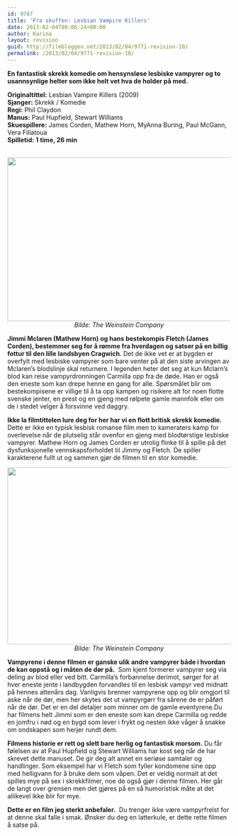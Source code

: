 ```yaml
---
id: 9787
title: 'Fra skuffen: Lesbian Vampire Killers'
date: 2013-02-04T00:06:24+00:00
author: Karina
layout: revision
guid: http://filmbloggen.net/2013/02/04/9771-revision-10/
permalink: /2013/02/04/9771-revision-10/
---
```

**En fantastisk skrekk komedie om hensynsløse lesbiske vampyrer og to usannsynlige helter som ikke helt vet hva de holder på med.<!--more-->**

**Originaltittel:** Lesbian Vampire Killers (2009)  
**Sjanger:** Skrekk / Komedie  
**Regi:** Phil Claydon  
**Manus:** Paul Hupfield, Stewart Williams  
**Skuespillere:** James Corden, Mathew Horn, MyAnna Buring, Paul McGann, Vera Fillatoua  
**Spilletid:** **1 time, 26 min**

<p style="text-align: center">
   <a href="http://filmbloggen.net/?attachment_id=9774" rel="attachment wp-att-9774"><img class="aligncenter size-full wp-image-9774" src="http://filmbloggen.net/wp-content/uploads//2013/02/Bilde-03.jpg" alt="" width="555" height="370" /></a><em>Bilde: The Weinstein Company</em>
</p>

**Jimmi Mclaren (Mathew Horn) og hans bestekompis Fletch (James Corden), bestemmer seg for å rømme fra hverdagen og satser på en billig fottur til den lille landsbyen Cragwich**. Det de ikke vet er at bygden er overfylt med lesbiske vampyrer som bare venter på at den siste arvingen av Mclaren’s blodslinje skal returnere. I legenden heter det seg at kun Mclarn’s blod kan reise vampyrdronningen Carmilla opp fra de døde. Han er også den eneste som kan drepe henne en gang for alle. Spørsmålet blir om bestekompisene er villige til å ta opp kampen og risikere alt for noen flotte svenske jenter, en prest og en gjeng med rølpete gamle mannfolk eller om de i stedet velger å forsvinne ved daggry.

**Ikke la filmtittelen lure deg for her har vi en flott britisk skrekk komedie.** Dette er ikke en typisk lesbisk romanse film men to kameraters kamp for overlevelse når de plutselig står ovenfor en gjeng med blodtørstige lesbiske vampyrer. Mathew Horn og James Corden er utrolig flinke til å spille på det dysfunksjonelle vennskapsforholdet til Jimmy og Fletch. De spiller karakterene fullt ut og sammen gjør de filmen til en stor komedie.

<p style="text-align: center">
  <a href="http://filmbloggen.net/?attachment_id=9777" rel="attachment wp-att-9777"><img class="aligncenter size-full wp-image-9777" src="http://filmbloggen.net/wp-content/uploads//2013/02/Bilde-02.jpg" alt="" width="602" height="400" /></a><em>Bilde: The Weinstein Company</em>
</p>

**Vampyrene i denne filmen er ganske ulik andre vampyrer både i hvordan de kan oppstå og i måten de dør på.**  Som kjent formerer vampyrer seg via deling av blod eller ved bitt. Carmilla’s forbannelse derimot, sørger for at hver eneste jente i landbygden forvandles til en lesbisk vampyr ved midnatt på hennes attenårs dag. Vanligvis brenner vampyrene opp og blir omgjort til aske når de dør, men her skytes det ut vampyrgørr fra sårene de er påført når de dør. Det er en del detaljer som minner om de gamle eventyrene.Du har filmens helt Jimmi som er den eneste som kan drepe Carmilla og redde en jomfru i nød og en bygd som lever i frykt og nesten ikke våger å snakke om ondskapen som herjer rundt dem.

**Filmens historie er rett og slett bare herlig og fantastisk morsom.** Du får følelsen av at Paul Hupfield og Stewart Williams har kost seg når de har skrevet dette manuset. De gir deg alt annet en seriøse samtaler og handlinger. Som eksempel har vi Fletch som fyller kondomene sine opp med helligvann for å bruke dem som våpen. Det er veldig normalt at det spilles mye på sex i skrekkfilmer, noe de også gjør i denne filmen. Her går de langt over grensen men det gjøres på en så humoristisk måte at det allikevel ikke blir for mye.

**Dette er en film jeg sterkt anbefaler.**  Du trenger ikke være vampyrfrelst for at denne skal falle i smak. Ønsker du deg en latterkule, er dette rette filmen å satse på.

<p style="text-align: center">
  <div class="video-shortcode">
  </div>
</p>